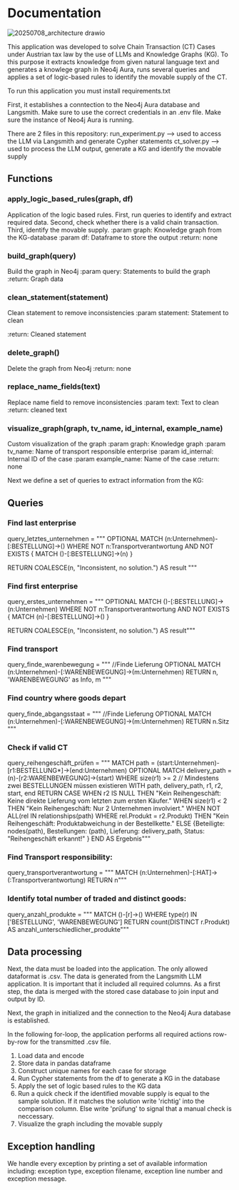 # Documentation

![20250708_architecture drawio](https://github.com/user-attachments/assets/279a6e6d-8b24-4a6f-b33b-4544b24923f5)

This application was developed to solve Chain Transaction (CT) Cases under Austrian tax law by the use of LLMs and Knowledge Graphs (KG).
To this purpose it extracts knowledge from given natural language text and generates a knowlege graph in Neo4j Aura, runs several queries and applies a set of logic-based rules to identify the movable supply of the CT.

To run this application you must install requirements.txt

First, it establishes a conntection to the Neo4j Aura database and Langsmith.
Make sure to use the correct credentials in an .env file.
Make sure the instance of Neo4j Aura is running.

There are 2 files in this repository:
run_experiment.py --> used to access the LLM via Langsmith and generate Cypher statements
ct_solver.py --> used to process the LLM output, generate a KG and identify the movable supply


## Functions   	 	
### apply_logic_based_rules(graph, df)
Application of the logic based rules.
First, run queries to identify and extract required data.
Second, check whether there is a valid chain transaction.
Third, identify the movable supply.
:param graph: Knowledge graph from the KG-database
:param df: Dataframe to store the output
:return: none

### build_graph(query)
Build the graph in Neo4j
:param query: Statements to build the graph
:return: Graph data

### clean_statement(statement)
Clean statement to remove inconsistencies
:param statement: Statement to clean

:return: Cleaned statement

### delete_graph()
Delete the graph from Neo4j
:return: none

### replace_name_fields(text)
Replace name field to remove inconsistencies
:param text: Text to clean
:return: cleaned text

### visualize_graph(graph, tv_name, id_internal, example_name)
Custom visualization of the graph
:param graph: Knowledge graph
:param tv_name: Name of transport responsible enterprise
:param id_internal: Internal ID of the case
:param example_name: Name of the case
:return: none

Next we define a set of queries to extract information from the KG:
## Queries

### Find last enterprise
query_letztes_unternehmen = """
OPTIONAL MATCH (n:Unternehmen)-[:BESTELLUNG]->() 
WHERE NOT n:Transportverantwortung AND NOT EXISTS { MATCH ()-[:BESTELLUNG]->(n) } 

RETURN COALESCE(n, "Inconsistent, no solution.") AS result
"""

### Find first enterprise
query_erstes_unternehmen = """
OPTIONAL MATCH ()-[:BESTELLUNG]->(n:Unternehmen)
WHERE NOT n:Transportverantwortung AND NOT EXISTS { MATCH (n)-[:BESTELLUNG]->() } 

RETURN COALESCE(n, "Inconsistent, no solution.") AS result"""

### Find transport
query_finde_warenbewegung = """
    //Finde Lieferung
    OPTIONAL MATCH (n:Unternehmen)-[:WARENBEWEGUNG]->(m:Unternehmen) 
    RETURN n, 'WARENBEWEGUNG' as Info, m
    """

### Find country where goods depart
query_finde_abgangsstaat = """
    //Finde Lieferung
    OPTIONAL MATCH (n:Unternehmen)-[:WARENBEWEGUNG]->(m:Unternehmen) 
    RETURN n.Sitz
    """

### Check if valid CT
query_reihengeschäft_prüfen = """
    MATCH path = (start:Unternehmen)-[r1:BESTELLUNG*]->(end:Unternehmen)
    OPTIONAL MATCH delivery_path = (n)-[r2:WARENBEWEGUNG]->(start) 
    WHERE size(r1) >= 2  // Mindestens zwei BESTELLUNGEN müssen existieren
    WITH path, delivery_path, r1, r2, start, end
    RETURN 
        CASE 
            WHEN r2 IS NULL THEN "Kein Reihengeschäft: Keine direkte Lieferung vom letzten zum ersten Käufer."
            WHEN size(r1) < 2 THEN "Kein Reihengeschäft: Nur 2 Unternehmen involviert."
            WHEN NOT ALL(rel IN relationships(path) WHERE rel.Produkt = r2.Produkt) 
                THEN "Kein Reihengeschäft: Produktabweichung in der Bestellkette."
            ELSE 
                {Beteiligte: nodes(path), 
                  Bestellungen: (path), 
                  Lieferung: delivery_path, 
                  Status: "Reihengeschäft erkannt!" }
        END AS Ergebnis"""

### Find Transport responsibility:
query_transportverantwortung = """
    MATCH (n:Unternehmen)-[:HAT]->(:Transportverantwortung)
    RETURN n"""

### Identify total number of traded and distinct goods:
query_anzahl_produkte = """
    MATCH ()-[r]->()
    WHERE type(r) IN ['BESTELLUNG', 'WARENBEWEGUNG']
    RETURN count(DISTINCT r.Produkt) AS anzahl_unterschiedlicher_produkte"""


## Data processing

Next, the data must be loaded into the application. The only allowed dataformat is .csv. The data is generated from the Langsmith LLM application.
It is important that it included all required columns.
As a first step, the data is merged with the stored case database to join input and output by ID.

Next, the graph in initialized and the connection to the Neo4j Aura database is established.

In the following for-loop, the application performs all required actions row-by-row for the transmitted .csv file.

1. Load data and encode
2. Store data in pandas dataframe
3. Construct unique names for each case for storage
4. Run Cypher statements from the df to generate a KG in the database
5. Apply the set of logic based rules to the KG data
6. Run a quick check if the identified movable supply is equal to the sample solution. If it matches the solution write 'richtig' into the comparison column. Else write 'prüfung' to signal that a manual check is neccessary.
7. Visualize the graph including the movable supply


## Exception handling

We handle every exception by printing a set of available information including: exception type, exception filename, exception line number and exception message.
